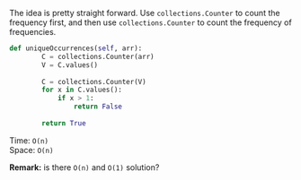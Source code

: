 The idea is pretty straight forward. Use `collections.Counter` to count the frequency first, and then use `collections.Counter` to count the frequency of frequencies.
```python
def uniqueOccurrences(self, arr):
        C = collections.Counter(arr)
        V = C.values()
        
        C = collections.Counter(V)
        for x in C.values():
            if x > 1:
                return False
            
        return True
```
Time: `O(n)`  
Space: `O(n)`

**Remark:** is there `O(n)` and `O(1)` solution?
